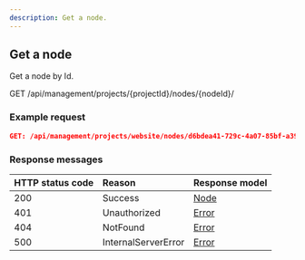 ```yaml
---
description: Get a node.
---
```

## Get a node

Get a node by Id.

<span class="label label--get">GET</span> /api/management/projects/{projectId}/nodes/{nodeId}/

### Example request

```json
GET: /api/management/projects/website/nodes/d6bdea41-729c-4a07-85bf-a392aa0afc2b
```

### Response messages

| HTTP status code | Reason | Response model |
|:-|:-|:-|
| 200 | Success | [Node](/model/node.md) |
| 401 | Unauthorized | [Error](/key-concepts/errors.md) |
| 404 | NotFound | [Error](/key-concepts/errors.md) |
| 500 | InternalServerError | [Error](/key-concepts/errors.md) |
